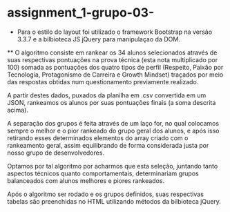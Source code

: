 # assignment_1-grupo-03-

* Para o estilo do layout foi utilizado o framework Bootstrap na versão 3.3.7 e a bilbioteca JS jQuery para manipulaçao da DOM.

** O algoritmo consiste em rankear os 34 alunos selecionados através de suas respectivas pontuações na prova técnica (esta nota multiplicado por 100) somada as pontuações dos quatro tipos de perfil (Respeito, Paixão por Tecnologia, Protagonismo de Carreira e Growth Mindset) traçados por meio das respostas obtidas num questionamento previamente realizado.

A partir destes dados, puxados da planilha em .csv convertida em um JSON, rankeamos os alunos por suas pontuações finais (a soma descrita acima).

A separação dos grupos é feita através de um laço for, no qual colocamos sempre o melhor e o pior rankeado do grupo geral dos alunos, e após isso retirando esses determinados elementos do array criado com o rankeamento geral, assim equilibrando de forma considerada justa por nosso grupo de desenvolvedores. 

Optamos por tal algoritmo por acharmos que esta seleção, juntando tanto aspectos técnicos quanto comportamentais, determinariam grupos balanceados com alunos melhores e piores rankeados.

Após o algoritmo ser rodado e os grupos definidos, suas respectivas tabelas são preenchidas no HTML utilizando métodos da bilbioteca jQuery.

